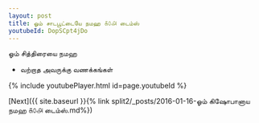 ```yaml
---
layout: post
title: ஓம் சாடபூட்டையே நமஹ ௧௦௮ டைம்ஸ்
youtubeId: DopSCpt4jDo
---
```

 
 
 ஓம் சித்திரையை நமஹ  
 
 - வற்றாத அவருக்கு வணக்கங்கள் 
 
  
 
  
 
 
 
 
 
 


{% include youtubePlayer.html id=page.youtubeId %}
 
[Next]({{ site.baseurl }}{% link  split2/_posts/2016-01-16-ஓம் கிஷோபானாய நமஹ ௧௦௮ டைம்ஸ்.md%})
 
